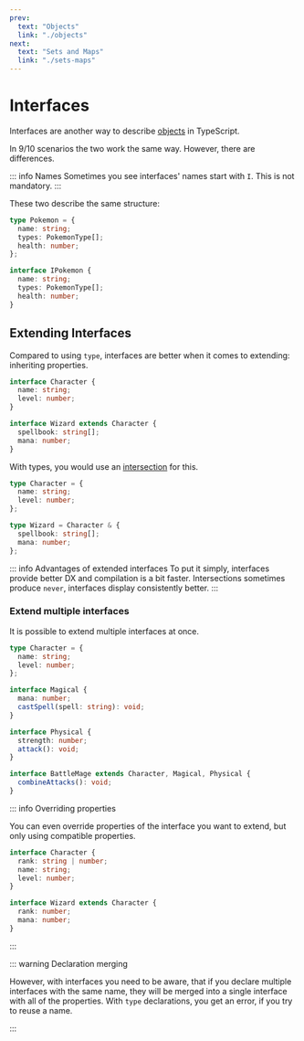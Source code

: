 ```yaml
---
prev:
  text: "Objects"
  link: "./objects"
next:
  text: "Sets and Maps"
  link: "./sets-maps"
---
```


# Interfaces

Interfaces are another way to describe [objects](./objects) in TypeScript.

In 9/10 scenarios the two work the same way. However, there are differences.

::: info Names
Sometimes you see interfaces' names start with `I`. This is not mandatory.
:::

These two describe the same structure:

```typescript
type Pokemon = {
  name: string;
  types: PokemonType[];
  health: number;
};

interface IPokemon {
  name: string;
  types: PokemonType[];
  health: number;
}
```

## Extending Interfaces

Compared to using `type`, interfaces are better when it comes to extending: inheriting properties.

```typescript
interface Character {
  name: string;
  level: number;
}

interface Wizard extends Character {
  spellbook: string[];
  mana: number;
}
```

With types, you would use an [intersection](./objects#intersection-types) for this.

```typescript
type Character = {
  name: string;
  level: number;
};

type Wizard = Character & {
  spellbook: string[];
  mana: number;
};
```

::: info Advantages of extended interfaces
To put it simply, interfaces provide better DX and compilation is a bit faster. Intersections sometimes produce `never`, interfaces display consistently better.
:::

### Extend multiple interfaces

It is possible to extend multiple interfaces at once.

```typescript
type Character = {
  name: string;
  level: number;
};

interface Magical {
  mana: number;
  castSpell(spell: string): void;
}

interface Physical {
  strength: number;
  attack(): void;
}

interface BattleMage extends Character, Magical, Physical {
  combineAttacks(): void;
}
```

::: info Overriding properties

You can even override properties of the interface you want to extend, but only using compatible properties.

```typescript
interface Character {
  rank: string | number;
  name: string;
  level: number;
}

interface Wizard extends Character {
  rank: number;
  mana: number;
}
```

:::

::: warning Declaration merging

However, with interfaces you need to be aware, that if you declare multiple interfaces with the same name, they will be merged into a single interface with all of the properties. With `type` declarations, you get an error, if you try to reuse a name.

:::

